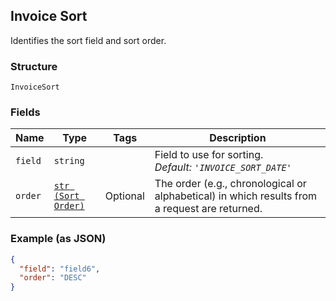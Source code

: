 ## Invoice Sort

Identifies the  sort field and sort order.

### Structure

`InvoiceSort`

### Fields

| Name | Type | Tags | Description |
|  --- | --- | --- | --- |
| `field` | `string` |  | Field to use for sorting.<br>*Default: `'INVOICE_SORT_DATE'`* |
| `order` | [`str (Sort Order)`](/doc/models/sort-order.md) | Optional | The order (e.g., chronological or alphabetical) in which results from a request are returned. |

### Example (as JSON)

```json
{
  "field": "field6",
  "order": "DESC"
}
```

